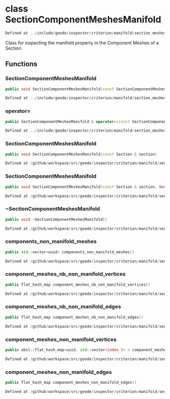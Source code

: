 # class SectionComponentMeshesManifold

```cpp
Defined at ../include/geode/inspector/criterion/manifold/section_meshes_manifold.h#44
```

 Class for inspecting the manifold property in the Component Meshes of a Section.



## Functions

### SectionComponentMeshesManifold

```cpp
public void SectionComponentMeshesManifold(const SectionComponentMeshesManifold & )
```

```cpp
Defined at ../include/geode/inspector/criterion/manifold/section_meshes_manifold.h#46
```

### operator=

```cpp
public SectionComponentMeshesManifold & operator=(const SectionComponentMeshesManifold & )
```

```cpp
Defined at ../include/geode/inspector/criterion/manifold/section_meshes_manifold.h#46
```

### SectionComponentMeshesManifold

```cpp
public void SectionComponentMeshesManifold(const Section & section)
```

```cpp
Defined at /github/workspace/src/geode/inspector/criterion/manifold/section_meshes_manifold.cpp#45
```

### SectionComponentMeshesManifold

```cpp
public void SectionComponentMeshesManifold(const Section & section, bool verbose)
```

```cpp
Defined at /github/workspace/src/geode/inspector/criterion/manifold/section_meshes_manifold.cpp#51
```

### ~SectionComponentMeshesManifold

```cpp
public void ~SectionComponentMeshesManifold()
```

```cpp
Defined at /github/workspace/src/geode/inspector/criterion/manifold/section_meshes_manifold.cpp#57
```

### components_non_manifold_meshes

```cpp
public std::vector<uuid> components_non_manifold_meshes()
```

```cpp
Defined at /github/workspace/src/geode/inspector/criterion/manifold/section_meshes_manifold.cpp#59
```

### component_meshes_nb_non_manifold_vertices

```cpp
public flat_hash_map component_meshes_nb_non_manifold_vertices()
```

```cpp
Defined at /github/workspace/src/geode/inspector/criterion/manifold/section_meshes_manifold.cpp#65
```

### component_meshes_nb_non_manifold_edges

```cpp
public flat_hash_map component_meshes_nb_non_manifold_edges()
```

```cpp
Defined at /github/workspace/src/geode/inspector/criterion/manifold/section_meshes_manifold.cpp#71
```

### component_meshes_non_manifold_vertices

```cpp
public absl::flat_hash_map<uuid, std::vector<index_t> > component_meshes_non_manifold_vertices()
```

```cpp
Defined at /github/workspace/src/geode/inspector/criterion/manifold/section_meshes_manifold.cpp#78
```

### component_meshes_non_manifold_edges

```cpp
public flat_hash_map component_meshes_non_manifold_edges()
```

```cpp
Defined at /github/workspace/src/geode/inspector/criterion/manifold/section_meshes_manifold.cpp#85
```



